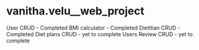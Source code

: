 # vanitha.velu__web_project
User CRUD - Completed
BMI calculator - Completed
Dietitian CRUD - Completed
Diet plans CRUD - yet to complete
Users Review CRUD - yet to complete
